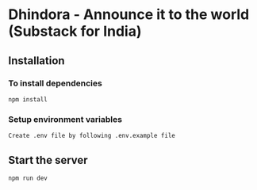 # Dhindora - Announce it to the world (Substack for India)

## Installation

### To install dependencies
```
npm install
```

### Setup environment variables
```
Create .env file by following .env.example file
```

## Start the server
```
npm run dev
```

